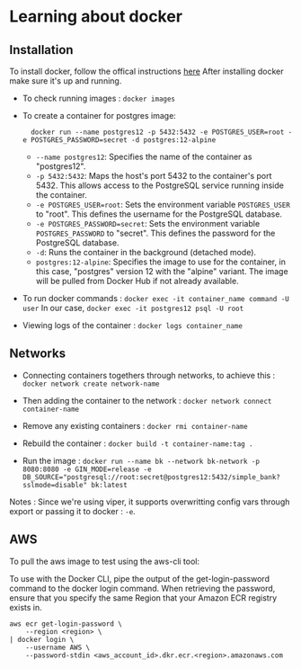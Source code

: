 # Learning about docker

## Installation
To install docker, follow the offical instructions [here](https://docs.docker.com/get-docker/)
After installing docker make sure it's up and running.

- To check running images : `docker images`
- To create a container for postgres image:

        docker run --name postgres12 -p 5432:5432 -e POSTGRES_USER=root -e POSTGRES_PASSWORD=secret -d postgres:12-alpine

    - `--name postgres12`: Specifies the name of the container as "postgres12".
    - `-p 5432:5432`: Maps the host's port 5432 to the container's port 5432. This allows access to the PostgreSQL service running inside the container.
    - `-e POSTGRES_USER=root`: Sets the environment variable `POSTGRES_USER` to "root". This defines the username for the PostgreSQL database.
    - `-e POSTGRES_PASSWORD=secret`: Sets the environment variable `POSTGRES_PASSWORD` to "secret". This defines the password for the PostgreSQL database.
    - `-d`: Runs the container in the background (detached mode).
    - `postgres:12-alpine`: Specifies the image to use for the container, in this case, "postgres" version 12 with the "alpine" variant. The image will be pulled from Docker Hub if not already available.

- To run docker commands : `docker exec -it container_name command -U user`
In our case, `docker exec -it postgres12 psql -U root`

- Viewing logs of the container : `docker logs container_name`
## Networks
- Connecting containers togethers through networks, to achieve this : `docker network create network-name`

- Then adding the container to the network : `docker network connect container-name`

- Remove any existing containers : `docker rmi container-name`
- Rebuild the container : `docker build -t container-name:tag .`
- Run the image : `docker run --name bk --network bk-network -p 8080:8080 -e GIN_MODE=release -e DB_SOURCE="postgresql://root:secret@postgres12:5432/simple_bank?sslmode=disable" bk:latest`

Notes : Since we're using viper, it supports overwritting config vars through export or passing it to docker : `-e`.
## AWS
To pull the aws image to test using the aws-cli tool: 

To use with the Docker CLI, pipe the output of the get-login-password command to the docker login command. When retrieving the password, ensure that you specify the same Region that your Amazon ECR registry exists in.

```
aws ecr get-login-password \
    --region <region> \
| docker login \
    --username AWS \
    --password-stdin <aws_account_id>.dkr.ecr.<region>.amazonaws.com
```
